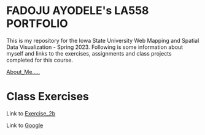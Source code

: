 # FADOJU AYODELE's LA558 PORTFOLIO

This is my repository for the Iowa State University Web Mapping and Spatial Data Visualization - Spring 2023. 
Following is some information about myself and links to the exercises, assignments and class projects completed for this course.

[About_Me.....](About_me/Aboutme.md)

# Class Exercises


Link to [Exercise_2b](Class_Exercises/Exercise_2/Ex2b_Map.png)

Link to [Google](https://www.google.com)

